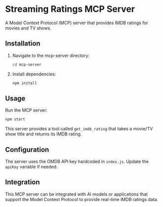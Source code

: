 # Streaming Ratings MCP Server

A Model Context Protocol (MCP) server that provides IMDB ratings for movies and TV shows.

## Installation

1. Navigate to the mcp-server directory:

   ```bash
   cd mcp-server
   ```

2. Install dependencies:

   ```bash
   npm install
   ```

## Usage

Run the MCP server:

   ```bash
   npm start
   ```

This server provides a tool called `get_imdb_rating` that takes a movie/TV show title and returns its IMDB rating.

## Configuration

The server uses the OMDB API key hardcoded in `index.js`. Update the `apiKey` variable if needed.

## Integration

This MCP server can be integrated with AI models or applications that support the Model Context Protocol to provide real-time IMDB ratings data.
